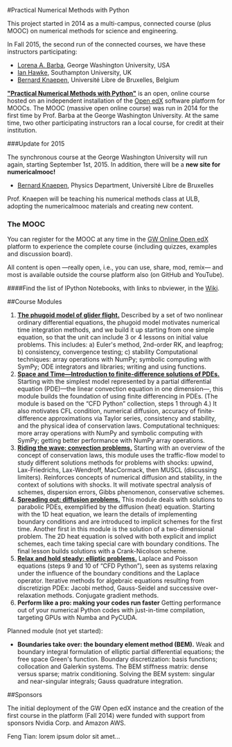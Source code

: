 ﻿#Practical Numerical Methods with Python

This project started in 2014 as a multi-campus, connected course (plus MOOC) on numerical methods for science and engineering. 

In Fall 2015, the second run of the connected courses, we have these instructors participating:
- [Lorena A. Barba](http://lorenabarba.com), George Washington University, USA
- [Ian Hawke](http://www.southampton.ac.uk/maths/about/staff/ih3.page), Southampton University, UK
- [Bernard Knaepen](http://depphys.ulb.ac.be/bknaepen/), Université Libre de Bruxelles, Belgium


[**"Practical Numerical Methods with Python"**](http://openedx.seas.gwu.edu/courses/GW/MAE6286/2014_fall/about) is an open, online course hosted on an independent installation of the [Open edX](http://code.edx.org) software platform for MOOCs.
The MOOC (massive open online course) was run in 2014 for the first time by Prof. Barba at the George Washington University. At the same time, two other participating instructors ran a local course, for credit at their institution. 

###Update for 2015

The synchronous course at the George Washington University will run again, starting September 1st, 2015. In addition, there will be a **new site for numericalmooc!**

- [Bernard Knaepen](http://depphys.ulb.ac.be/bknaepen/), Physics Department, Université Libre de Bruxelles
 
Prof. Knaepen will be teaching his numerical methods class at ULB, adopting the numericalmooc materials and creating new content.

### The MOOC

You can register for the MOOC at any time in the [GW Online Open edX](http://openedx.seas.gwu.edu/) platform to experience the complete course (including quizzes, examples and discussion board). 

All content is open —really open, i.e., you can use, share, mod, remix— and most is available outside the course platform also (on GitHub and YouTube).

####Find the list of IPython Notebooks, with links to nbviewer, in the [Wiki](https://github.com/numerical-mooc/numerical-mooc/wiki).

##Course Modules

1. [**The phugoid model of glider flight.**](https://github.com/numerical-mooc/numerical-mooc/tree/master/lessons/01_phugoid)
Described by a set of two nonlinear ordinary differential equations, the phugoid model motivates numerical time integration methods, and we build it up starting from one simple equation, so that the unit can include 3 or 4 lessons  on initial value problems. This includes: a) Euler's method, 2nd-order RK, and leapfrog; b) consistency, convergence testing; c) stability
Computational techniques: array operations with NumPy; symbolic computing with SymPy; ODE integrators and libraries; writing and using functions.
2. [**Space and Time—Introduction to finite-difference solutions of PDEs.**](https://github.com/numerical-mooc/numerical-mooc/tree/master/lessons/02_spacetime)
Starting with the simplest model represented by a partial differential equation (PDE)—the linear convection equation in one dimension—, this module builds the foundation of using finite differencing in PDEs. (The module is based on the “CFD Python” collection, steps 1 through 4.)  It also motivates CFL condition, numerical diffusion, accuracy of finite-difference approximations via Taylor series, consistency and stability, and the physical idea of conservation laws.
Computational techniques: more array operations with NumPy and symbolic computing with SymPy; getting better performance with NumPy array operations.
3. [**Riding the wave: convection problems.**](https://github.com/numerical-mooc/numerical-mooc/tree/master/lessons/03_wave)
Starting with an overview of the concept of conservation laws, this module uses the traffic-flow model to study different solutions methods for problems with shocks: upwind, Lax-Friedrichs, Lax-Wendroff, MacCormack, then MUSCL (discussing limiters). Reinforces concepts of numerical diffusion and stability, in the context of solutions with shocks.  It will motivate spectral analysis of schemes, dispersion errors, Gibbs phenomenon, conservative schemes.
4. [**Spreading out: diffusion problems.**](https://github.com/numerical-mooc/numerical-mooc/tree/master/lessons/04_spreadout)
This module deals with solutions to parabolic PDEs, exemplified by the diffusion (heat) equation. Starting with the 1D heat equation, we learn the details of implementing boundary conditions and are introduced to implicit schemes for the first time. Another first in this module is the solution of a two-dimensional problem. The 2D heat equation is solved with both explicit and implict schemes, each time taking special care with boundary conditions. The final lesson builds solutions with a Crank-Nicolson scheme. 
5. [**Relax and hold steady: elliptic problems.**](https://github.com/numerical-mooc/numerical-mooc/tree/master/lessons/05_relax)
Laplace and Poisson equations (steps 9 and 10 of “CFD Python”), seen as systems relaxing under the influence of the boundary conditions and the Laplace operator. Iterative methods for algebraic equations resulting from discretizign PDEx: Jacobi method, Gauss-Seidel and successive over-relaxation methods. Conjugate gradient methods.
6. **Perform like a pro: making your codes run faster**
Getting performance out of your numerical Python codes with just-in-time compilation, targeting GPUs with Numba and PyCUDA.

Planned module (not yet started):
- **Boundaries take over: the boundary element method (BEM).**
Weak and boundary integral formulation of elliptic partial differential equations; the free space Green's function. Boundary discretization: basis functions; collocation and Galerkin systems. The BEM stiffness matrix: dense versus sparse;  matrix conditioning. Solving the BEM system: singular and near-singular integrals; Gauss quadrature integration.

##Sponsors

The initial deployment of the GW Open edX instance and the creation of the first course in the platform (Fall 2014) were funded with support from sponsors Nvidia Corp. and Amazon AWS.


Feng Tian: lorem ipsum dolor sit amet...